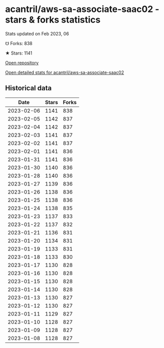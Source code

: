 # acantril/aws-sa-associate-saac02 - stars & forks statistics

Stats updated on Feb 2023, 06

☋ Forks: 838

★ Stars: 1141

[Open repository](https://github.com/acantril/aws-sa-associate-saac02)

[Open detailed stats for acantril/aws-sa-associate-saac02](https://reviewgithub.com/rep/acantril/aws-sa-associate-saac02)

## Historical data
| Date | Stars | Forks |
|------|-------|-------|
| 2023-02-06 | 1141 | 838 | 
| 2023-02-05 | 1142 | 837 | 
| 2023-02-04 | 1142 | 837 | 
| 2023-02-03 | 1141 | 837 | 
| 2023-02-02 | 1141 | 837 | 
| 2023-02-01 | 1141 | 836 | 
| 2023-01-31 | 1141 | 836 | 
| 2023-01-30 | 1140 | 836 | 
| 2023-01-28 | 1140 | 836 | 
| 2023-01-27 | 1139 | 836 | 
| 2023-01-26 | 1138 | 836 | 
| 2023-01-25 | 1138 | 836 | 
| 2023-01-24 | 1138 | 835 | 
| 2023-01-23 | 1137 | 833 | 
| 2023-01-22 | 1137 | 832 | 
| 2023-01-21 | 1136 | 831 | 
| 2023-01-20 | 1134 | 831 | 
| 2023-01-19 | 1133 | 831 | 
| 2023-01-18 | 1133 | 830 | 
| 2023-01-17 | 1130 | 828 | 
| 2023-01-16 | 1130 | 828 | 
| 2023-01-15 | 1130 | 828 | 
| 2023-01-14 | 1130 | 828 | 
| 2023-01-13 | 1130 | 827 | 
| 2023-01-12 | 1130 | 827 | 
| 2023-01-11 | 1129 | 827 | 
| 2023-01-10 | 1128 | 827 | 
| 2023-01-09 | 1128 | 827 | 
| 2023-01-08 | 1128 | 827 | 

